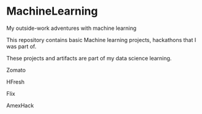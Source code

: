 # MachineLearning

My outside-work adventures with machine learning

This repository contains basic Machine learning projects, hackathons that I was part of. 

These projects and artifacts are part of my data science learning.

Zomato

HFresh

Flix

AmexHack

